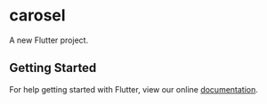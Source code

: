 # carosel

A new Flutter project.

## Getting Started

For help getting started with Flutter, view our online
[documentation](https://flutter.io/).
